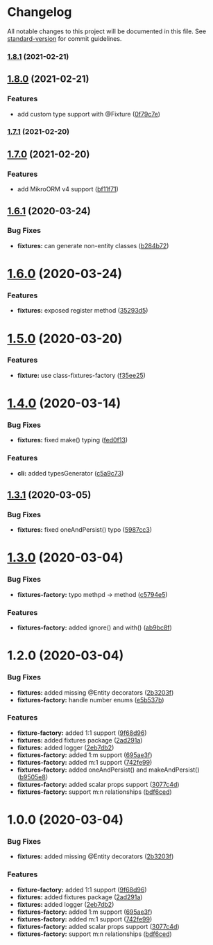 # Changelog

All notable changes to this project will be documented in this file. See [standard-version](https://github.com/conventional-changelog/standard-version) for commit guidelines.

### [1.8.1](https://github.com/CyriacBr/mikro-resources/compare/v1.8.0...v1.8.1) (2021-02-21)

## [1.8.0](https://github.com/CyriacBr/mikro-resources/compare/v1.7.1...v1.8.0) (2021-02-21)


### Features

* add custom type support with @Fixture ([0f79c7e](https://github.com/CyriacBr/mikro-resources/commit/0f79c7ebf9ae73a37c35be9ca1ddb31809342013))

### [1.7.1](https://github.com/CyriacBr/mikro-resources/compare/v1.7.0...v1.7.1) (2021-02-20)

## [1.7.0](https://github.com/CyriacBr/mikro-resources/compare/v1.6.1...v1.7.0) (2021-02-20)


### Features

* add MikroORM v4 support ([bf11f71](https://github.com/CyriacBr/mikro-resources/commit/bf11f715247f80fe572694b0b29a5c545a177da6))

## [1.6.1](https://github.com/CyriacBr/mikro-resources/compare/v1.6.0...v1.6.1) (2020-03-24)


### Bug Fixes

* **fixtures:** can generate non-entity classes ([b284b72](https://github.com/CyriacBr/mikro-resources/commit/b284b72eceaa6e76039d733aa3ec6ce57e7d77df))





# [1.6.0](https://github.com/CyriacBr/mikro-resources/compare/v1.5.0...v1.6.0) (2020-03-24)


### Features

* **fixtures:** exposed register method ([35293d5](https://github.com/CyriacBr/mikro-resources/commit/35293d5cae20ee4ccfc948eec697eb032445f1ea))





# [1.5.0](https://github.com/CyriacBr/mikro-resources/compare/v1.4.1...v1.5.0) (2020-03-20)


### Features

* **fixture:** use class-fixtures-factory ([f35ee25](https://github.com/CyriacBr/mikro-resources/commit/f35ee25c65a9cd85cae051c4b5e71a048f9998bc))





# [1.4.0](https://github.com/CyriacBr/mikro-resources/compare/v1.3.1...v1.4.0) (2020-03-14)


### Bug Fixes

* **fixtures:** fixed make() typing ([fed0f13](https://github.com/CyriacBr/mikro-resources/commit/fed0f132931eadf4267ce60b4dbbfdd32ebfe1af))


### Features

* **cli:** added typesGenerator ([c5a9c73](https://github.com/CyriacBr/mikro-resources/commit/c5a9c730c543ef2805c595e9cf3058f1bc4a95bd))





## [1.3.1](https://github.com/CyriacBr/mikro-resources/compare/v1.3.0...v1.3.1) (2020-03-05)


### Bug Fixes

* **fixtures:** fixed oneAndPersist() typo ([5987cc3](https://github.com/CyriacBr/mikro-resources/commit/5987cc38e85421e203a5f42df3331fe2a0973ded))





# [1.3.0](https://github.com/CyriacBr/mikro-resources/compare/v1.2.0...v1.3.0) (2020-03-04)


### Bug Fixes

* **fixtures-factory:**  typo methpd -> method ([c5794e5](https://github.com/CyriacBr/mikro-resources/commit/c5794e50002988848b9b10565f08b13be126b6b0))


### Features

* **fixtures-factory:** added ignore() and with() ([ab9bc8f](https://github.com/CyriacBr/mikro-resources/commit/ab9bc8f7ea386667b268ec17eee9af9b346a9680))





# 1.2.0 (2020-03-04)


### Bug Fixes

* **fixtures:** added missing @Entity decorators ([2b3203f](https://github.com/CyriacBr/mikro-resources/commit/2b3203f43aaa4c4e106a63096c38102cda46ba10))
* **fixtures-factory:**  handle number enums ([e5b537b](https://github.com/CyriacBr/mikro-resources/commit/e5b537bcd9872578c9fc2dc93e91046a72cd197e))


### Features

* **fixture-factory:** added 1:1 support ([9f68d96](https://github.com/CyriacBr/mikro-resources/commit/9f68d962f69449495b8c1ca9a17e04c7cd420689))
* **fixtures:** added fixtures package ([2ad291a](https://github.com/CyriacBr/mikro-resources/commit/2ad291adaa5c6b522106c1f918af77f2070d4eca))
* **fixtures:** added logger ([2eb7db2](https://github.com/CyriacBr/mikro-resources/commit/2eb7db2d4abb8c14498ee72e8351ef7a1be6e060))
* **fixtures-factory:** added 1:m support ([695ae3f](https://github.com/CyriacBr/mikro-resources/commit/695ae3f0afdb6c794f9c6fe8f527d48990540fbc))
* **fixtures-factory:** added m:1 support ([742fe99](https://github.com/CyriacBr/mikro-resources/commit/742fe992de971ce3aa1f24c05846af19e97808de))
* **fixtures-factory:** added oneAndPersist() and makeAndPersist() ([b9505e8](https://github.com/CyriacBr/mikro-resources/commit/b9505e8e017155d31b9a892eddf69f2c532b4c9e))
* **fixtures-factory:** added scalar props support ([3077c4d](https://github.com/CyriacBr/mikro-resources/commit/3077c4d497c513575405b17fbf0a2a4639802eac))
* **fixtures-factory:** support m:n relationships ([bdf6ced](https://github.com/CyriacBr/mikro-resources/commit/bdf6ced1d42eff8dcab82944e8a6c3e7d2ce5934))





# 1.0.0 (2020-03-04)


### Bug Fixes

* **fixtures:** added missing @Entity decorators ([2b3203f](https://github.com/CyriacBr/mikro-resources/commit/2b3203f43aaa4c4e106a63096c38102cda46ba10))


### Features

* **fixture-factory:** added 1:1 support ([9f68d96](https://github.com/CyriacBr/mikro-resources/commit/9f68d962f69449495b8c1ca9a17e04c7cd420689))
* **fixtures:** added fixtures package ([2ad291a](https://github.com/CyriacBr/mikro-resources/commit/2ad291adaa5c6b522106c1f918af77f2070d4eca))
* **fixtures:** added logger ([2eb7db2](https://github.com/CyriacBr/mikro-resources/commit/2eb7db2d4abb8c14498ee72e8351ef7a1be6e060))
* **fixtures-factory:** added 1:m support ([695ae3f](https://github.com/CyriacBr/mikro-resources/commit/695ae3f0afdb6c794f9c6fe8f527d48990540fbc))
* **fixtures-factory:** added m:1 support ([742fe99](https://github.com/CyriacBr/mikro-resources/commit/742fe992de971ce3aa1f24c05846af19e97808de))
* **fixtures-factory:** added scalar props support ([3077c4d](https://github.com/CyriacBr/mikro-resources/commit/3077c4d497c513575405b17fbf0a2a4639802eac))
* **fixtures-factory:** support m:n relationships ([bdf6ced](https://github.com/CyriacBr/mikro-resources/commit/bdf6ced1d42eff8dcab82944e8a6c3e7d2ce5934))
